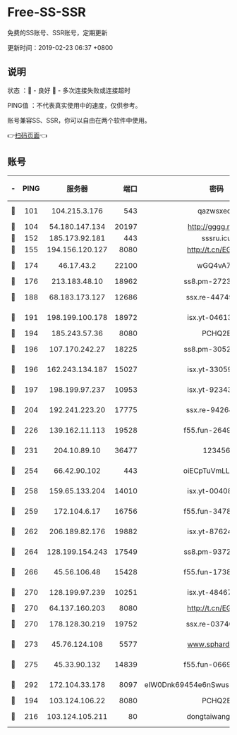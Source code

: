 # Free-SS-SSR

免费的SS账号、SSR账号，定期更新

更新时间：2019-02-23 06:37 +0800

## 说明

状态     ：🙂 - 良好 🙁 - 多次连接失败或连接超时

PING值   ：不代表真实使用中的速度，仅供参考。

账号兼容SS、SSR，你可以自由在两个软件中使用。

👉[扫码页面](https://liesauer.github.io/free-ss-ssr.github.io/)👈

## 账号

|-|PING|服务器|端口|密码|加密方式|区域|
|:----:|:----:|:-----:|-----:|:----:|:----:|:----:|
|🙂|101|104.215.3.176|543|qazwsxedc|aes-256-gcm|JP|
|🙂|104|54.180.147.134|20197|http://gggg.rocks|chacha20|KR|
|🙂|152|185.173.92.181|443|sssru.icu|rc4-md5|RU|
|🙂|155|194.156.120.127|8080|http://t.cn/EGJIyrl|rc4-md5|RU|
|🙂|174|46.17.43.2|22100|wGQ4vA7D|aes-256-gcm|RU|
|🙂|176|213.183.48.10|18962|ss8.pm-27236881|rc4-md5|RU|
|🙂|188|68.183.173.127|12686|ssx.re-44749299|aes-256-cfb|US|
|🙂|191|198.199.100.178|18972|isx.yt-04613633|aes-256-cfb|US|
|🙂|194|185.243.57.36|8080|PCHQ2E|rc4-md5|US|
|🙂|196|107.170.242.27|18225|ss8.pm-30525832|aes-256-cfb|US|
|🙂|196|162.243.134.187|15027|isx.yt-33059042|aes-256-cfb|US|
|🙂|197|198.199.97.237|10953|isx.yt-92343390|aes-256-cfb|US|
|🙂|204|192.241.223.20|17775|ssx.re-94264903|aes-256-cfb|US|
|🙂|226|139.162.11.113|19528|f55.fun-26491183|aes-256-cfb|SG|
|🙂|231|204.10.89.10|36477|123456|aes-256-cfb|US|
|🙂|254|66.42.90.102|443|oiECpTuVmLLxk4Ts|aes-256-cfb|US|
|🙂|258|159.65.133.204|14010|isx.yt-00408071|aes-256-cfb|SG|
|🙂|259|172.104.6.17|16756|f55.fun-34782964|aes-256-cfb|US|
|🙂|262|206.189.82.176|19882|isx.yt-87624170|aes-256-cfb|SG|
|🙂|264|128.199.154.243|17549|ss8.pm-93722543|aes-256-cfb|SG|
|🙂|266|45.56.106.48|15428|f55.fun-17381628|aes-256-cfb|US|
|🙂|270|128.199.97.239|10251|isx.yt-48467952|aes-256-cfb|SG|
|🙂|270|64.137.160.203|8080|http://t.cn/EGJIyrl|rc4-md5|CA|
|🙂|270|178.128.30.219|19752|ssx.re-03740090|aes-256-cfb|SG|
|🙂|273|45.76.124.108|5577|www.sphard.com|aes-256-cfb|AU|
|🙂|275|45.33.90.132|14839|f55.fun-06699506|aes-256-cfb|US|
|🙂|292|172.104.33.178|8097|eIW0Dnk69454e6nSwuspv9DmS201tQ0D|aes-256-cfb|SG|
|🙂|194|103.124.106.22|8080|PCHQ2E|rc4-md5|US|
|🙂|216|103.124.105.211|80|dongtaiwang.com|aes-256-cfb|US|
